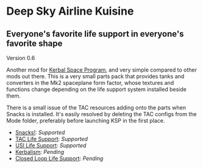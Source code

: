 # Deep Sky Airline Kuisine
## Everyone's favorite life support in everyone's favorite shape
Version 0.6
  
Another mod for [Kerbal Space Program](http://www.kerbalspaceprogram.com/), and very simple compared to other mods out there. This is a very small parts pack that provides tanks and converters in the Mk2 spaceplane form factor, whose textures and functions change depending on the life support system installed beside them.

There is a small issue of the TAC resources adding onto the parts when Snacks is installed. It's easily resolved by deleting the TAC configs from the Mode folder, preferably before launching KSP in the first place.

* [Snacks!](http://forum.kerbalspaceprogram.com/index.php?/topic/149604-12-snacks-continued-v170-friendly-simplified-life-support/): _Supported_
* [TAC Life Support](http://forum.kerbalspaceprogram.com/index.php?/topic/146465-122-tac-life-support-v0129-release-26th-feb-2017/): _Supported_
* [USI Life Support](http://forum.kerbalspaceprogram.com/index.php?/topic/105202-12-usi-life-support-050/): _Supported_
* [Kerbalism](http://forum.kerbalspaceprogram.com/index.php?/topic/137227-122-kerbalism-v120/): _Pending_
* [Closed Loop Life Support](http://forum.kerbalspaceprogram.com/index.php?/topic/108297-121-closed-loop-life-support/): _Pending_

